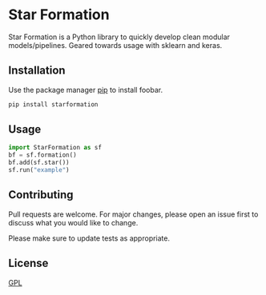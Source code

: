 # Star Formation

Star Formation is a Python library to quickly develop clean modular models/pipelines. Geared towards usage with sklearn and keras.

## Installation

Use the package manager [pip](https://pip.pypa.io/en/stable/) to install foobar.

```bash
pip install starformation
```

## Usage

```python
import StarFormation as sf
bf = sf.formation()
bf.add(sf.star())
sf.run("example")
```

## Contributing
Pull requests are welcome. For major changes, please open an issue first to discuss what you would like to change.

Please make sure to update tests as appropriate.

## License
[GPL](https://choosealicense.com/licenses/gpl-3.0)
